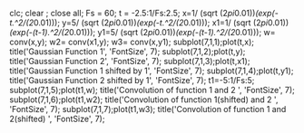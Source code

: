 clc;
clear ;
close all;
Fs = 60;
t = -2.5:1/Fs:2.5;
x=1/ (sqrt (2*pi*0.01))*(exp(-t.^2/(2*0.01)));
y=5/ (sqrt (2*pi*0.01))*(exp(-t.^2/(2*0.01)));
x1=1/ (sqrt (2*pi*0.01))*(exp(-(t-1).^2/(2*0.01)));
y1=5/ (sqrt (2*pi*0.01))*(exp(-(t-1).^2/(2*0.01)));
w= conv(x,y);
w2= conv(x1,y);
w3= conv(x,y1);
subplot(7,1,1);plot(t,x);
title('Gaussian Function 1', 'FontSize', 7);
subplot(7,1,2);plot(t,y);
title('Gaussian Function 2', 'FontSize', 7);
subplot(7,1,3);plot(t,x1);
title('Gaussian Function 1 shifted by 1', 'FontSize', 7);
subplot(7,1,4);plot(t,y1);
title('Gaussian Function 2 shifted by 1', 'FontSize', 7);
t1=-5:1/Fs:5;
subplot(7,1,5);plot(t1,w);
title('Convolution of function 1 and 2 ', 'FontSize', 7);
subplot(7,1,6);plot(t1,w2);
title('Convolution of function 1(shifted) and 2 ', 'FontSize',
7);
subplot(7,1,7);plot(t1,w3);
title('Convolution of function 1 and 2(shifted) ', 'FontSize',
7);
